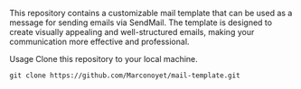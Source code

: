 This repository contains a customizable mail template that can be used as a message for sending emails via SendMail. The template is designed to create visually appealing and well-structured emails, making your communication more effective and professional.

Usage
Clone this repository to your local machine.


`git clone https://github.com/Marconoyet/mail-template.git`
